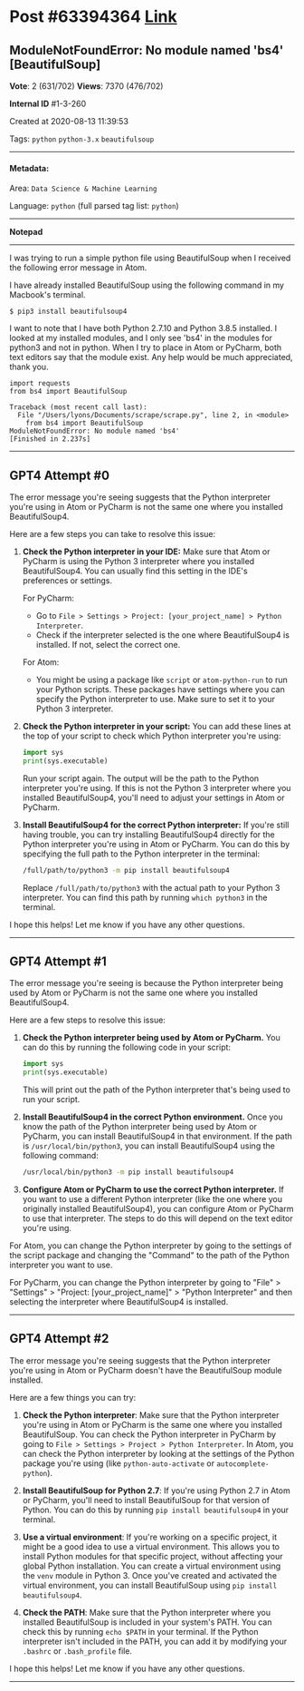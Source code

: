 
# Post \#63394364 [Link](https://stackoverflow.com/questions/63394364/)

## ModuleNotFoundError: No module named 'bs4' [BeautifulSoup]

**Vote**: 2 (631/702) **Views**: 7370 (476/702) 

**Internal ID** \#1-3-260

Created at 2020-08-13 11:39:53

Tags: `python` `python-3.x` `beautifulsoup`

----------

#### Metadata:

Area: `Data Science & Machine Learning`

Language: `python` (full parsed tag list: `python`)

----------

**Notepad**


----------

I was trying to run a simple python file using BeautifulSoup when I received the following error message in Atom.

I have already installed BeautifulSoup using the following command in my Macbook's terminal.
```
$ pip3 install beautifulsoup4
```

I want to note that I have both Python 2.7.10 and Python 3.8.5 installed. I looked at my installed modules, and I only see 'bs4' in the modules for python3 and not in python.
When I try to place  in Atom or PyCharm, both text editors say that the module  exist. Any help would be much appreciated, thank you.



```
import requests
from bs4 import BeautifulSoup
```



```
Traceback (most recent call last):
  File "/Users/lyons/Documents/scrape/scrape.py", line 2, in <module>
    from bs4 import BeautifulSoup
ModuleNotFoundError: No module named 'bs4'
[Finished in 2.237s]
```



----------
        
## GPT4 Attempt \#0

The error message you're seeing suggests that the Python interpreter you're using in Atom or PyCharm is not the same one where you installed BeautifulSoup4. 

Here are a few steps you can take to resolve this issue:

1. **Check the Python interpreter in your IDE:** Make sure that Atom or PyCharm is using the Python 3 interpreter where you installed BeautifulSoup4. You can usually find this setting in the IDE's preferences or settings. 

    For PyCharm:
    - Go to `File > Settings > Project: [your_project_name] > Python Interpreter`.
    - Check if the interpreter selected is the one where BeautifulSoup4 is installed. If not, select the correct one.

    For Atom:
    - You might be using a package like `script` or `atom-python-run` to run your Python scripts. These packages have settings where you can specify the Python interpreter to use. Make sure to set it to your Python 3 interpreter.

2. **Check the Python interpreter in your script:** You can add these lines at the top of your script to check which Python interpreter you're using:

    ```python
    import sys
    print(sys.executable)
    ```

    Run your script again. The output will be the path to the Python interpreter you're using. If this is not the Python 3 interpreter where you installed BeautifulSoup4, you'll need to adjust your settings in Atom or PyCharm.

3. **Install BeautifulSoup4 for the correct Python interpreter:** If you're still having trouble, you can try installing BeautifulSoup4 directly for the Python interpreter you're using in Atom or PyCharm. You can do this by specifying the full path to the Python interpreter in the terminal:

    ```bash
    /full/path/to/python3 -m pip install beautifulsoup4
    ```

    Replace `/full/path/to/python3` with the actual path to your Python 3 interpreter. You can find this path by running `which python3` in the terminal.

I hope this helps! Let me know if you have any other questions.

--------

## GPT4 Attempt \#1

The error message you're seeing is because the Python interpreter being used by Atom or PyCharm is not the same one where you installed BeautifulSoup4.

Here are a few steps to resolve this issue:

1. **Check the Python interpreter being used by Atom or PyCharm.** You can do this by running the following code in your script:

    ```python
    import sys
    print(sys.executable)
    ```

    This will print out the path of the Python interpreter that's being used to run your script.

2. **Install BeautifulSoup4 in the correct Python environment.** Once you know the path of the Python interpreter being used by Atom or PyCharm, you can install BeautifulSoup4 in that environment. If the path is `/usr/local/bin/python3`, you can install BeautifulSoup4 using the following command:

    ```bash
    /usr/local/bin/python3 -m pip install beautifulsoup4
    ```

3. **Configure Atom or PyCharm to use the correct Python interpreter.** If you want to use a different Python interpreter (like the one where you originally installed BeautifulSoup4), you can configure Atom or PyCharm to use that interpreter. The steps to do this will depend on the text editor you're using.

For Atom, you can change the Python interpreter by going to the settings of the script package and changing the "Command" to the path of the Python interpreter you want to use.

For PyCharm, you can change the Python interpreter by going to "File" > "Settings" > "Project: [your_project_name]" > "Python Interpreter" and then selecting the interpreter where BeautifulSoup4 is installed.

--------

## GPT4 Attempt \#2

The error message you're seeing suggests that the Python interpreter you're using in Atom or PyCharm doesn't have the BeautifulSoup module installed.

Here are a few things you can try:

1. **Check the Python interpreter**: Make sure that the Python interpreter you're using in Atom or PyCharm is the same one where you installed BeautifulSoup. You can check the Python interpreter in PyCharm by going to `File > Settings > Project > Python Interpreter`. In Atom, you can check the Python interpreter by looking at the settings of the Python package you're using (like `python-auto-activate` or `autocomplete-python`).

2. **Install BeautifulSoup for Python 2.7**: If you're using Python 2.7 in Atom or PyCharm, you'll need to install BeautifulSoup for that version of Python. You can do this by running `pip install beautifulsoup4` in your terminal.

3. **Use a virtual environment**: If you're working on a specific project, it might be a good idea to use a virtual environment. This allows you to install Python modules for that specific project, without affecting your global Python installation. You can create a virtual environment using the `venv` module in Python 3. Once you've created and activated the virtual environment, you can install BeautifulSoup using `pip install beautifulsoup4`.

4. **Check the PATH**: Make sure that the Python interpreter where you installed BeautifulSoup is included in your system's PATH. You can check this by running `echo $PATH` in your terminal. If the Python interpreter isn't included in the PATH, you can add it by modifying your `.bashrc` or `.bash_profile` file.

I hope this helps! Let me know if you have any other questions.

--------
